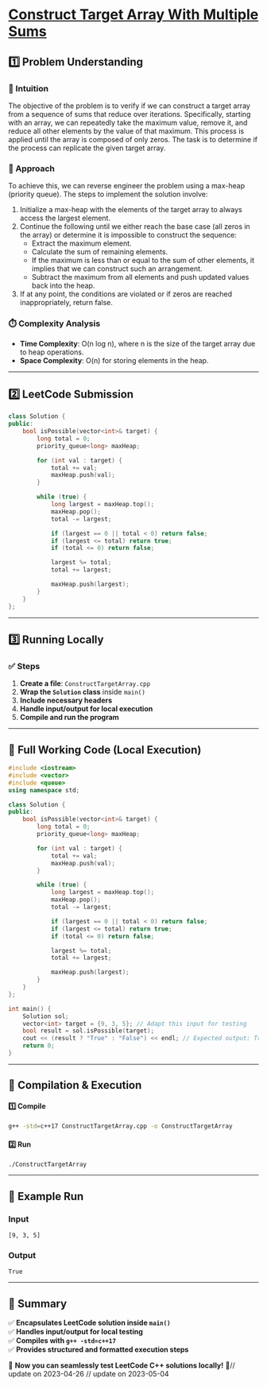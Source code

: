 # **[Construct Target Array With Multiple Sums](https://leetcode.com/problems/construct-target-array-with-multiple-sums/description/)**  

## **1️⃣ Problem Understanding**  
### **📌 Intuition**  
The objective of the problem is to verify if we can construct a target array from a sequence of sums that reduce over iterations. Specifically, starting with an array, we can repeatedly take the maximum value, remove it, and reduce all other elements by the value of that maximum. This process is applied until the array is composed of only zeros. The task is to determine if the process can replicate the given target array.

### **🚀 Approach**  
To achieve this, we can reverse engineer the problem using a max-heap (priority queue). The steps to implement the solution involve:
1. Initialize a max-heap with the elements of the target array to always access the largest element.
2. Continue the following until we either reach the base case (all zeros in the array) or determine it is impossible to construct the sequence:
   - Extract the maximum element.
   - Calculate the sum of remaining elements.
   - If the maximum is less than or equal to the sum of other elements, it implies that we can construct such an arrangement.
   - Subtract the maximum from all elements and push updated values back into the heap.
3. If at any point, the conditions are violated or if zeros are reached inappropriately, return false.

### **⏱️ Complexity Analysis**  
- **Time Complexity**: O(n log n), where n is the size of the target array due to heap operations.  
- **Space Complexity**: O(n) for storing elements in the heap.  

---  

## **2️⃣ LeetCode Submission**  
```cpp
class Solution {
public:
    bool isPossible(vector<int>& target) {
        long total = 0;
        priority_queue<long> maxHeap;

        for (int val : target) {
            total += val;
            maxHeap.push(val);
        }

        while (true) {
            long largest = maxHeap.top();
            maxHeap.pop();
            total -= largest;

            if (largest == 0 || total < 0) return false;
            if (largest <= total) return true;
            if (total <= 0) return false;

            largest %= total;
            total += largest;

            maxHeap.push(largest);
        }
    }
};
```  

---  

## **3️⃣ Running Locally**  
### **✅ Steps**  
1. **Create a file**: `ConstructTargetArray.cpp`  
2. **Wrap the `Solution` class** inside `main()`  
3. **Include necessary headers**  
4. **Handle input/output for local execution**  
5. **Compile and run the program**  

---  

## **📝 Full Working Code (Local Execution)**  
```cpp
#include <iostream>
#include <vector>
#include <queue>
using namespace std;

class Solution {
public:
    bool isPossible(vector<int>& target) {
        long total = 0;
        priority_queue<long> maxHeap;

        for (int val : target) {
            total += val;
            maxHeap.push(val);
        }

        while (true) {
            long largest = maxHeap.top();
            maxHeap.pop();
            total -= largest;

            if (largest == 0 || total < 0) return false;
            if (largest <= total) return true;
            if (total <= 0) return false;

            largest %= total;
            total += largest;

            maxHeap.push(largest);
        }
    }
};

int main() {
    Solution sol;
    vector<int> target = {9, 3, 5}; // Adapt this input for testing
    bool result = sol.isPossible(target);
    cout << (result ? "True" : "False") << endl; // Expected output: True
    return 0;
}
```  

---  

## **🔧 Compilation & Execution**  
#### **1️⃣ Compile**  
```bash
g++ -std=c++17 ConstructTargetArray.cpp -o ConstructTargetArray
```  

#### **2️⃣ Run**  
```bash
./ConstructTargetArray
```  

---  

## **🎯 Example Run**  
### **Input**  
```
[9, 3, 5]
```  
### **Output**  
```
True
```  

---  

## **📌 Summary**  
✅ **Encapsulates LeetCode solution inside `main()`**  
✅ **Handles input/output for local testing**  
✅ **Compiles with `g++ -std=c++17`**  
✅ **Provides structured and formatted execution steps**  

🚀 **Now you can seamlessly test LeetCode C++ solutions locally!** 🚀// update on 2023-04-26
// update on 2023-05-04
